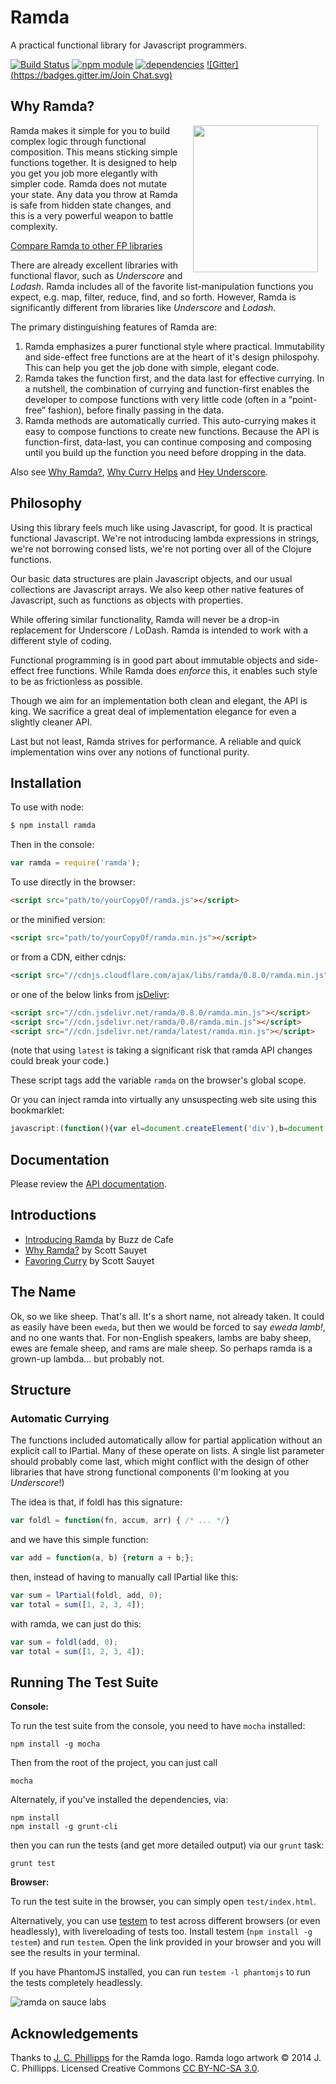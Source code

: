Ramda
=============

A practical functional library for Javascript programmers.

[![Build Status](https://travis-ci.org/ramda/ramda.svg?branch=master)](https://travis-ci.org/ramda/ramda)
[![npm module](https://badge.fury.io/js/ramda.svg)](https://www.npmjs.org/package/ramda)
[![dependencies](https://david-dm.org/ramda/ramda.svg)](https://david-dm.org/ramda/ramda)
[![Gitter](https://badges.gitter.im/Join Chat.svg)](https://gitter.im/ramda/ramda?utm_source=badge&utm_medium=badge&utm_campaign=pr-badge&utm_content=badge)


Why Ramda?
----------

<img src="http://ramda.jcphillipps.com/logo/ramdaFilled_200x235.png" 
     width="200" height="235" align="right" hspace="12" />

Ramda makes it simple for you to build complex logic through
functional composition. This means sticking simple functions together.
It is designed to help you get you job more elegantly with simpler code.
Ramda does not mutate your state. Any data you throw at Ramda is safe from
hidden state changes, and this is a very powerful weapon to battle complexity.

[Compare Ramda to other FP libraries](http://www.google.com)

There are already excellent libraries with functional flavor,
such as _Underscore_ and _Lodash_. Ramda includes all of the favorite
list-manipulation functions you expect, e.g. map, filter, reduce, find, and so forth.
However, Ramda is significantly different from libraries like _Underscore_ and _Lodash_.

The primary distinguishing features of Ramda are:

1. Ramda emphasizes a purer functional style where practical. Immutability and side-effect free functions
are at the heart of it's design philospohy. This can help you get the job done with simple, elegant code.
2. Ramda takes the function first, and the data last for effective currying. In a nutshell, the combination of currying and function-first enables the developer to compose functions with very little code (often in a “point-free” fashion), before finally passing in the data.
3. Ramda methods are automatically curried. This auto-currying makes it easy to compose functions to create new functions. Because the API is function-first, data-last, you can continue composing and composing until you build up the function you need before dropping in the data.


Also see [Why Ramda?](http://fr.umio.us/why-ramda/), [Why Curry Helps](http://hughfdjackson.com/javascript/why-curry-helps/) and [Hey Underscore](https://www.youtube.com/watch?v=m3svKOdZijA&app=desktop).


Philosophy
----------
Using this library feels much like using Javascript, for good.
It is practical functional Javascript. We're not introducing
lambda expressions in strings, we're not borrowing consed 
lists, we're not porting over all of the Clojure functions.

Our basic data structures are plain Javascript objects, and our
usual collections are Javascript arrays. We also keep other
native features of Javascript, such as functions as objects
with properties.

While offering similar functionality, Ramda will never be a drop-in
replacement for Underscore / LoDash. Ramda is intended to work with a
different style of coding. 

Functional programming is in good part about immutable objects and 
side-effect free functions. While Ramda does *enforce* this, it
enables such style to be as frictionless as possible.

Though we aim for an implementation both clean and elegant, the API is king.
We sacrifice a great deal of implementation elegance for even a slightly
cleaner API.

Last but not least, Ramda strives for performance. A reliable and quick
implementation wins over any notions of functional purity.

Installation
------------

To use with node:

```bash
$ npm install ramda
```

Then in the console:

```javascript
var ramda = require('ramda');
```

To use directly in the browser:

```html
<script src="path/to/yourCopyOf/ramda.js"></script>
```

or the minified version:

```html
<script src="path/to/yourCopyOf/ramda.min.js"></script>
```

or from a CDN, either cdnjs:

```html
<script src="//cdnjs.cloudflare.com/ajax/libs/ramda/0.8.0/ramda.min.js"></script>
```

or one of the below links from [jsDelivr](http://jsdelivr.net):

```html
<script src="//cdn.jsdelivr.net/ramda/0.8.0/ramda.min.js"></script>
<script src="//cdn.jsdelivr.net/ramda/0.8/ramda.min.js"></script>
<script src="//cdn.jsdelivr.net/ramda/latest/ramda.min.js"></script>
```

(note that using `latest` is taking a significant risk that ramda API changes could break your code.)

These script tags add the variable `ramda` on the browser's global scope.

Or you can inject ramda into virtually any unsuspecting web site using this bookmarklet:

```javascript
javascript:(function(){var el=document.createElement('div'),b=document.getElementsByTagName('body')[0];msg='';el.style.position='fixed';el.style.height='32px';el.style.width='220px';el.style.marginLeft='-110px';el.style.top='0';el.style.left='50%';el.style.padding='5px 10px';el.style.zIndex=1001;el.style.fontSize='12px';el.style.color='#222';el.style.backgroundColor='#f99';if(typeof ramda!='undefined'){msg='This page already using ramda v'+ramda.version;return showMsg()}function getScript(url,success){var script=document.createElement('script');script.src=url;var head=document.getElementsByTagName('head')[0],done=false;script.onload=script.onreadystatechange=function(){if(!done&&(!this.readyState||this.readyState=='loaded'||this.readyState=='complete')){done=true;success();script.onload=script.onreadystatechange=null;head.removeChild(script)}};head.appendChild(script)}getScript('http://cdn.jsdelivr.net/ramda/latest/ramda.min.js',function(){if(typeof ramda=='undefined'){msg='Sorry, but Ramda wasn\'t able to load'}else{msg='This page is now Ramda-fied with v'+ramda.version}return showMsg()});function showMsg(){el.innerHTML=msg;b.appendChild(el);window.setTimeout(function(){if(typeof jQuery=='undefined'){b.removeChild(el)}else{jQuery(el).fadeOut('slow',function(){jQuery(this).remove()})}},2500)}})();
```

Documentation
-------------

Please review the [API documentation](http://ramdajs.com/).



Introductions
-------------

* [Introducing Ramda](http://buzzdecafe.github.io/code/2014/05/16/introducing-ramda/) by Buzz de Cafe
* [Why Ramda?](http://fr.umio.us/why-ramda/) by Scott Sauyet
* [Favoring Curry](http://fr.umio.us/favoring-curry/) by Scott Sauyet



The Name
--------

Ok, so we like sheep.  That's all.  It's a short name, not already 
taken.  It could as easily have been `eweda`, but then we would be 
forced to say _eweda lamb!_, and no one wants that.  For non-English 
speakers, lambs are baby sheep, ewes are female sheep, and rams are male 
sheep.  So perhaps ramda is a grown-up lambda... but probably not.



Structure
---------

### Automatic Currying ###

The functions included automatically allow for partial 
application without an explicit call to lPartial.  Many of these operate 
on lists.  A single list parameter should probably come last, which 
might conflict with the design of other libraries that have strong 
functional components (I'm looking at you _Underscore_!)

The idea is that, if foldl has this signature:


```javascript
var foldl = function(fn, accum, arr) { /* ... */}
```

and we have this simple function:

```javascript
var add = function(a, b) {return a + b;};
```

then, instead of having to manually call lPartial like this:

```javascript
var sum = lPartial(foldl, add, 0);
var total = sum([1, 2, 3, 4]);
```

with ramda, we can just do this:

```javascript
var sum = foldl(add, 0);
var total = sum([1, 2, 3, 4]);
```


Running The Test Suite
----------------------

**Console:**

To run the test suite from the console, you need to have `mocha` installed:

    npm install -g mocha

Then from the root of the project, you can just call

    mocha

Alternately, if you've installed the dependencies, via:

    npm install
    npm install -g grunt-cli

then you can run the tests (and get more detailed output) via our `grunt`
task:

    grunt test

**Browser:**

To run the test suite in the browser, you can simply open `test/index.html`.

Alternatively, you can use [testem](https://github.com/airportyh/testem) to
test across different browsers (or even headlessly), with livereloading of
tests too. Install testem (`npm install -g testem`) and run `testem`. Open the
link provided in your browser and you will see the results in your terminal.

If you have PhantomJS installed, you can run `testem -l phantomjs` to run the
tests completely headlessly.

![ramda on sauce labs](https://saucelabs.com/browser-matrix/ramda.svg)




Acknowledgements
-----------------

Thanks to [J. C. Phillipps](http://www.jcphillipps.com) for the Ramda logo.
Ramda logo artwork &copy; 2014 J. C. Phillipps. Licensed Creative Commons 
[CC BY-NC-SA 3.0](http://creativecommons.org/licenses/by-nc-sa/3.0/).
